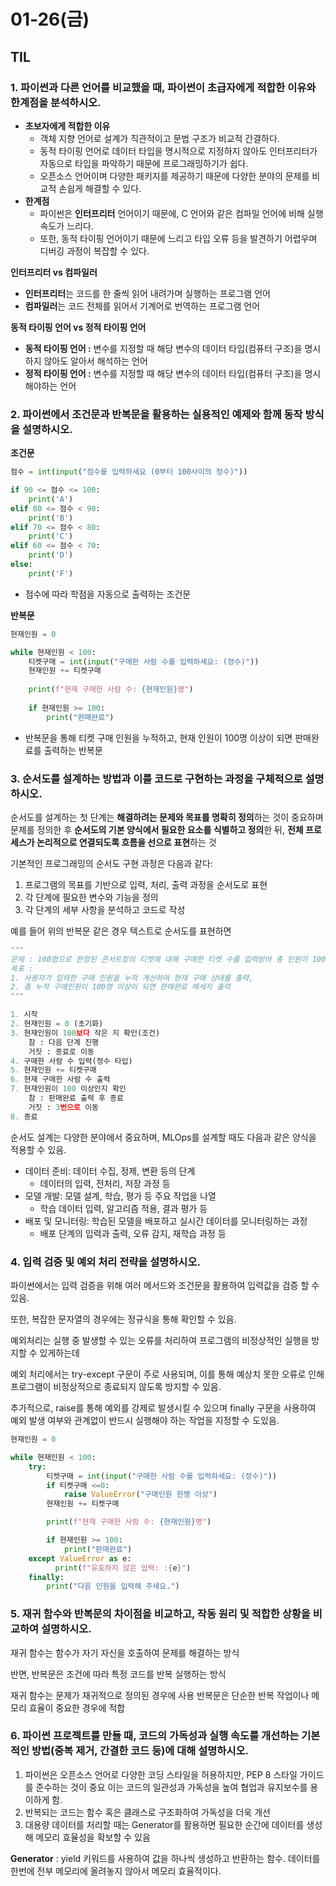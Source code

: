 # 01-26(금)

## TIL

### 1. 파이썬과 다른 언어를 비교했을 때, 파이썬이 초급자에게 적합한 이유와 한계점을 분석하시오.

- **초보자에게 적합한 이유**
    - 객체 지향 언어로 설계가 직관적이고 문법 구조가 비교적 간결하다.
    - 동적 타이핑 언어로 데이터 타입을 명시적으로 지정하지 않아도 인터프리터가 자동으로 타입을 파악하기 때문에 프로그래밍하기가 쉽다.
    - 오픈소스 언어이며 다양한 패키지를 제공하기 때문에 다양한 분야의 문제를 비교적 손쉽게 해결할 수 있다.
- **한계점**
    - 파이썬은 **인터프리터** 언어이기 때문에, C 언어와 같은 컴파일 언어에 비해 실행 속도가 느리다.
    - 또한, 동적 타이핑 언어이기 때문에  느리고 타입 오류 등을 발견하기 어렵우며 디버깅 과정이 복잡할 수 있다.

<aside>

**인터프리터 vs 컴파일러**

- **인터프리터**는 코드를 한 줄씩 읽어 내려가며 실행하는 프로그램 언어
- **컴파일러**는 코드 전체를 읽어서 기계어로 번역하는 프로그램 언어

**동적 타이핑 언어 vs 정적 타이핑 언어**

- **동적 타이핑 언어 :** 변수를 지정할 때 해당 변수의 데이터 타입(컴퓨터 구조)을 명시하지 않아도 알아서  해석하는 언어
- **정적 타이핑 언어 :** 변수를 지정할 때 해당 변수의 데이터 타입(컴퓨터 구조)을 명시해야하는 언어
</aside>

### 2. 파이썬에서 조건문과 반복문을 활용하는 실용적인 예제와 함께 동작 방식을 설명하시오.

**조건문** 

```python
점수 = int(input("점수를 입력하세요 (0부터 100사이의 정수)"))

if 90 <= 점수 <= 100:
	print('A')
elif 80 <= 점수 < 90:
	print('B')
elif 70 <= 점수 < 80:
	print('C')
elif 60 <= 점수 < 70:
	print('D')
else:
	print('F')
```

- 점수에 따라 학점을 자동으로 출력하는 조건문

**반복문**

```python
현재인원 = 0

while 현재인원 < 100:
    티켓구매 = int(input("구매한 사람 수를 입력하세요: (정수)"))
    현재인원 += 티켓구매
    
    print(f"현재 구매한 사람 수: {현재인원}명")
    
    if 현재인원 >= 100:
        print("판매완료")
```

- 반복문을 통해 티켓 구매 인원을 누적하고, 현재 인원이 100명 이상이 되면 판매완료를 출력하는 반복문

### 3. 순서도를 설계하는 방법과 이를 코드로 구현하는 과정을 구체적으로 설명하시오.

순서도를 설계하는 첫 단계는 **해결하려는 문제와 목표를 명확히 정의**하는 것이 중요하며 문제를 정의한 후  **순서도의 기본 양식에서 필요한 요소를 식별하고 정의**한 뒤, **전체 프로세스가 논리적으로 연결되도록 흐름을 선으로 표현**하는 것

기본적인 프로그래밍의 순서도 구현 과정은 다음과 같다: 

1. 프로그램의 목표를 기반으로 입력, 처리, 출력 과정을 순서도로 표현
2. 각 단계에 필요한 변수와 기능을 정의
3. 각 단계의 세부 사항을 분석하고 코드로 작성

예를 들어 위의 반복문 같은 경우 텍스트로 순서도를 표현하면

```python
"""
문제 : 100명으로 한정된 콘서트장의 티켓에 대해 구매한 티켓 수를 입력받아 총 인원이 100명이 될 때까지 구매 상태를 추적하고, 100명이 되면 판매완료를 출력
목표 : 
1. 사용자가 입력한 구매 인원을 누적 계산하여 현재 구매 상태를 출력,
2. 총 누적 구매인원이 100명 이상이 되면 판매완료 메세지 출력
"""

1. 시작
2. 현재인원 = 0 (초기화)
3. 현재인원이 100보다 작은 지 확인(조건)
	참 : 다음 단계 진행
	거짓 : 종료로 이동
4. 구매한 사람 수 입력(정수 타입)
5. 현재인원 += 티켓구매
6. 현재 구매한 사람 수 출력
7. 현재인원이 100 이상인지 확인
	참 : 판매완료 출력 후 종료
	거짓 : 3번으로 이동 
8. 종료
```

순서도 설계는 다양한 분야에서 중요하며, MLOps를 설계할 때도 다음과 같은 양식을 적용할 수 있음.

- 데이터 준비: 데이터 수집, 정제, 변환 등의 단계
    - 데이터의 입력, 전처리, 저장 과정 등
- 모델 개발: 모델 설계, 학습, 평가 등 주요 작업을 나열
    - 학습 데이터 입력, 알고리즘 적용, 결과 평가 등
- 배포 및 모니터링: 학습된 모델을 배포하고 실시간 데이터를 모니터링하는 과정
    - 배포 단계의 입력과 출력, 오류 감지, 재학습 과정 등

### 4. 입력 검증 및 예외 처리 전략을 설명하시오.

파이썬에서는 입력 검증을 위해 여러 메서드와 조건문을 활용하여 입력값을 검증 할 수 있음.

또한, 복잡한 문자열의 경우에는 정규식을 통해 확인할 수 있음.

예외처리는 실행 중 발생할 수 있는 오류를 처리하여 프로그램의 비정상적인 실행을 방지할 수 있게하는데 

예외 처리에서는 try-except 구문이 주로 사용되며, 이를 통해 예상치 못한 오류로 인해 프로그램이 비정상적으로 종료되지 않도록 방지할 수 있음.

추가적으로, raise를 통해 예외를 강제로 발생시킬 수 있으며 finally 구문을 사용하여 예외 발생 여부와 관계없이 반드시 실행해야 하는 작업을 지정할 수 도있음. 

```python
현재인원 = 0

while 현재인원 < 100:
    try:
        티켓구매 = int(input("구매한 사람 수를 입력하세요: (정수)"))
        if 티켓구매 <=0:
            raise ValueError("구매인원 한명 이상")
        현재인원 += 티켓구매

        print(f"현재 구매한 사람 수: {현재인원}명")

        if 현재인원 >= 100:
            print("판매완료")
    except ValueError as e:
          print(f"유효하지 않은 입력: :{e}")
    finally:
        print("다음 인원을 입력해 주세요.")
```

### 5. 재귀 함수와 반복문의 차이점을 비교하고, 작동 원리 및 적합한 상황을 비교하여 설명하시오.

재귀 함수는 함수가 자기 자신을 호출하여 문제를 해결하는 방식 

반면, 반복문은 조건에 따라 특정 코드를 반복 실행하는 방식

재귀 함수는 문제가 재귀적으로 정의된 경우에 사용
반복문은 단순한 반복 작업이나 메모리 효율이 중요한 경우에 적합

### 6. 파이썬 프로젝트를 만들 때, 코드의 가독성과 실행 속도를 개선하는 기본적인 방법(중복 제거, 간결한 코드 등)에 대해 설명하시오.

1. 파이썬은 오픈소스 언어로 다양한 코딩 스타일을 허용하지만, PEP 8 스타일 가이드를 준수하는 것이 중요 이는 코드의 일관성과 가독성을 높여 협업과 유지보수를 용이하게 함.
2. 반복되는 코드는 함수 혹은 클래스로 구조화하여 가독성을 더욱 개선
3. 대용량 데이터를 처리할 때는 Generator를 활용하면 필요한 순간에 데이터를 생성해 메모리 효율성을 확보할 수 있음

<aside>

**Generator** : yield 키워드를 사용하여 값을 하나씩 생성하고 반환하는 함수. 데이터를 한번에 전부 메모리에 올려놓지 않아서 메모리 효율적이다. 

</aside>